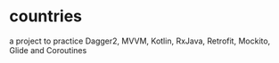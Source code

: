 # countries
a project to practice Dagger2, MVVM, Kotlin, RxJava, Retrofit, Mockito, Glide and Coroutines
